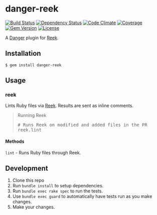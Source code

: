 # danger-reek

[![Build Status](https://img.shields.io/travis/blooper05/danger-reek.svg?longCache=true&style=flat)](https://travis-ci.org/blooper05/danger-reek)
[![Dependency Status](https://img.shields.io/gemnasium/blooper05/danger-reek.svg?longCache=true&style=flat)](https://gemnasium.com/blooper05/danger-reek)
[![Code Climate](https://img.shields.io/codeclimate/maintainability/blooper05/danger-reek.svg?longCache=true&style=flat)](https://codeclimate.com/github/blooper05/danger-reek)
[![Coverage](https://img.shields.io/codeclimate/c/blooper05/danger-reek.svg?longCache=true&style=flat)](https://codeclimate.com/github/blooper05/danger-reek)
[![Gem Version](https://img.shields.io/gem/v/danger-reek.svg?longCache=true&style=flat)](https://rubygems.org/gems/danger-reek)
[![License](https://img.shields.io/github/license/blooper05/danger-reek.svg?longCache=true&style=flat)](https://github.com/blooper05/danger-reek/blob/master/LICENSE)

A [Danger](https://rubygems.org/gems/danger) plugin for [Reek](https://rubygems.org/gems/reek).

## Installation

    $ gem install danger-reek

## Usage

### reek

Lints Ruby files via [Reek](https://rubygems.org/gems/reek).
Results are sent as inline comments.

<blockquote>Running Reek
  <pre>
# Runs Reek on modified and added files in the PR
reek.lint</pre>
</blockquote>

#### Methods

`lint` - Runs Ruby files through Reek.

## Development

1. Clone this repo
2. Run `bundle install` to setup dependencies.
3. Run `bundle exec rake spec` to run the tests.
4. Use `bundle exec guard` to automatically have tests run as you make changes.
5. Make your changes.
